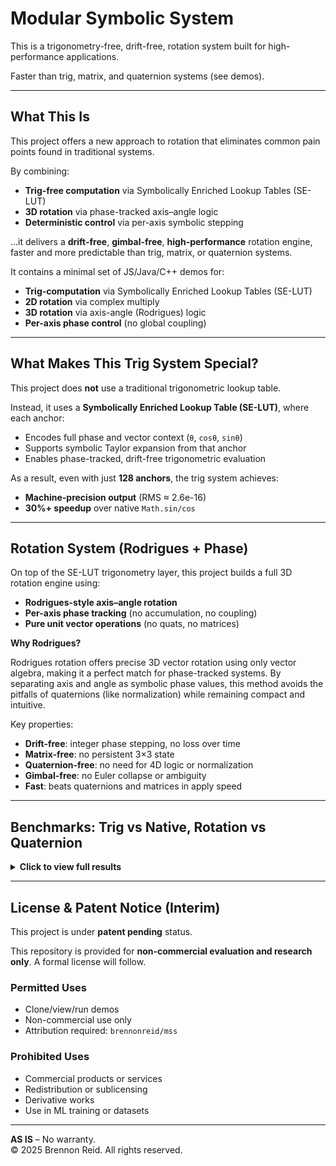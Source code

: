 # Modular Symbolic System 

This is a trigonometry-free, drift-free, rotation system built for high-performance applications.

Faster than trig, matrix, and quaternion systems (see demos).

---

## What This Is

This project offers a new approach to rotation that eliminates common pain points found in traditional systems.

By combining:

- **Trig-free computation** via Symbolically Enriched Lookup Tables (SE-LUT)
- **3D rotation** via phase-tracked axis–angle logic
- **Deterministic control** via per-axis symbolic stepping

…it delivers a **drift-free**, **gimbal-free**, **high-performance** rotation engine, faster and more predictable than trig, matrix, or quaternion systems.

It contains a minimal set of JS/Java/C++ demos for:

- **Trig-computation** via Symbolically Enriched Lookup Tables (SE-LUT)
- **2D rotation** via complex multiply
- **3D rotation** via axis-angle (Rodrigues) logic
- **Per-axis phase control** (no global coupling)

---

## What Makes This Trig System Special?

This project does **not** use a traditional trigonometric lookup table.

Instead, it uses a **Symbolically Enriched Lookup Table (SE-LUT)**, where each anchor:

- Encodes full phase and vector context (`θ`, `cosθ`, `sinθ`)
- Supports symbolic Taylor expansion from that anchor
- Enables phase-tracked, drift-free trigonometric evaluation

As a result, even with just **128 anchors**, the trig system achieves:

- **Machine-precision output** (RMS ≈ 2.6e-16)
- **30%+ speedup** over native `Math.sin/cos`

---

## Rotation System (Rodrigues + Phase)

On top of the SE-LUT trigonometry layer, this project builds a full 3D rotation engine using:

- **Rodrigues-style axis–angle rotation**
- **Per-axis phase tracking** (no accumulation, no coupling)
- **Pure unit vector operations** (no quats, no matrices)

**Why Rodrigues?**

Rodrigues rotation offers precise 3D vector rotation using only vector algebra, making it a perfect match for phase-tracked systems. By separating axis and angle as symbolic phase values, this method avoids the pitfalls of quaternions (like normalization) while remaining compact and intuitive.

Key properties:

- **Drift-free**: integer phase stepping, no loss over time  
- **Matrix-free**: no persistent 3×3 state  
- **Quaternion-free**: no need for 4D logic or normalization  
- **Gimbal-free**: no Euler collapse or ambiguity  
- **Fast**: beats quaternions and matrices in apply speed  

---

## Benchmarks: Trig vs Native, Rotation vs Quaternion

<details>
<summary><strong>Click to view full results</strong></summary>

### Trig System: SE-LUT vs Native `Math.cos/sin`

```text
Javascript Benchmarks:

--- UNIFORM (10M samples) ---
Native Math.cos/sin        : 918.60 ms (10.89 M/s)
Custom (MSS precise=true)  : 642.70 ms (15.56 M/s)

--- SMALL-DELTA (STEP=2π/512) ---
Native Math.cos/sin        : 923.90 ms
Custom (MSS precise=true)  : 668.30 ms

RMS Error: 2.577e−16
Max Error: 9.105e−16
Speedup: ~1.4× faster

=== 2,000,000 runs ===
Z-only     : MSS = 112.7 ms  | Quat = 186.7 ms  → 1.66× faster
Y-only     : MSS = 105.7 ms  | Quat = 190.1 ms  → 1.80× faster
ZXY combo  : MSS = 461.7 ms  | Quat = 567.7 ms  → 1.23× faster

Max component deviation: ≤ 2.50e−15
Checksums match perfectly.
```
</details>

---

## License & Patent Notice (Interim)

This project is under **patent pending** status.

This repository is provided for **non-commercial evaluation and research only**. A formal license will follow.

### Permitted Uses

- Clone/view/run demos  
- Non-commercial use only  
- Attribution required: `brennonreid/mss`  

### Prohibited Uses

- Commercial products or services  
- Redistribution or sublicensing  
- Derivative works  
- Use in ML training or datasets  

---

**AS IS** – No warranty.  
© 2025 Brennon Reid. All rights reserved.
